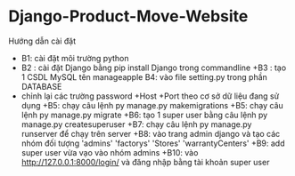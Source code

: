 # Django-Product-Move-Website
 Hướng dẫn cài đặt
+ B1: cài đặt môi trường python
+ B2 : cài đặt Django bằng pip install Django trong commandline 
+B3 : tạo 1 CSDL MySQL tên manageapple
B4: vào file setting.py trong phần DATABASE
 + chỉnh lại các trường password
 +Host
 +Port theo cơ sở dữ liệu đang sử dụng
+B5: chạy câu lệnh py manage.py makemigrations
+B5: chạy câu lệnh py manage.py migrate
+B6: tạo 1 super user bằng câu lệnh py manage.py createsuperuser
+B7: chạy câu lệnh py manage.py runserver để chạy trên server
+B8: vào trang admin django và tạo các nhóm đối tượng 'admins' 'factorys' 'Stores' 'warrantyCenters'
+B9: add super user vừa vạo vào nhóm admins
+B10: vào http://127.0.0.1:8000/login/ và đăng nhập bằng tài khoản super user
 
